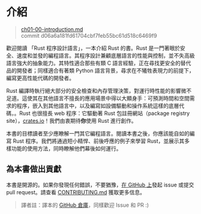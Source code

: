 # 介紹

> [ch01-00-introduction.md](https://github.com/rust-lang/book/blob/master/second-edition/src/ch01-00-introduction.md)
> <br>
> commit d06a6a181fd61704cbf7feb55bc61d518c6469f9

歡迎閱讀 「Rust 程序設計語言」，一本介紹 Rust 的書。Rust 是一門著眼於安全、速度和並發的編程語言。其程序設計兼顧底層語言的性能與控制，並不失高級語言強大的抽象能力。其特性適合那些有類 C 語言經驗，正在尋找更安全的替代品的開發者；同樣適合有著類 Python 語言背景，尋求在不犧牲表現力的前提下，編寫更高性能代碼的開發者。

Rust 編譯時執行絕大部分的安全檢查和內存管理決策，對運行時性能的影響微不足道。這使其在其他語言不擅長的應用場景中得以大顯身手：可預測時間和空間需求的程序，嵌入到其他語言中，以及編寫如設備驅動和操作系統這樣的底層代碼，。Rust 也很擅長 web 程序：它驅動著 Rust 包註冊網站（package
registry site），[crates.io]！我們由衷期待**你**使用 Rust 進行創作。

[crates.io]: https://crates.io/

本書的目標讀者至少應瞭解一門其它編程語言。閱讀本書之後，你應該能自如的編寫 Rust 程序。我們將通過短小精悍、前後呼應的例子來學習 Rust，並展示其多樣功能的使用方法，同時瞭解他們幕後如何運行。

## 為本書做出貢獻

本書是開源的。如果你發現任何錯誤，不要猶豫，[在 GitHub 上][on GitHub]發起 issue 或提交 pull request。請查看 [CONTRIBUTING.md] 獲取更多信息。

[on GitHub]: https://github.com/rust-lang/book
[CONTRIBUTING.md]: https://github.com/rust-lang/book/blob/master/CONTRIBUTING.md

> 譯者註：譯本的 [GitHub 倉庫][trpl-zh-cn]，同樣歡迎 Issue 和 PR :)

[trpl-zh-cn]: https://github.com/KaiserY/trpl-zh-cn